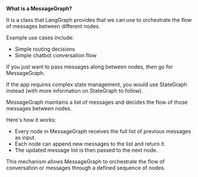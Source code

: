 
**What is a MessageGraph?**

It is a class that LangGraph provides that we can use to orchestrate the flow of messages between different nodes.

Example use cases include:
* Simple routing decisions
* Simple chatbot conversation flow

If you just want to pass messages along between nodes, then go for MessageGraph.

If the app requires complex state management, you would use StateGraph instead (with more information on StateGraph to follow).

MessageGraph maintains a list of messages and decides the flow of those messages between nodes.

Here's how it works:
* Every node in MessageGraph receives the full list of previous messages as input.
* Each node can append new messages to the list and return it.
* The updated message list is then passed to the next node.

This mechanism allows MessageGraph to orchestrate the flow of conversation or messages through a defined sequence of nodes.

